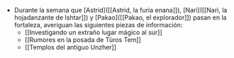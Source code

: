 - Durante la semana que [Astrid]([[Astrid, la furia enana]]), [Nari]([[Nari, la hojadanzante de Ishtar]]) y [Pakao]([[Pakao, el explorador]]) pasan en la fortaleza, averiguan las siguientes piezas de información:
	- [[Investigando un extraño lugar mágico al sur]]
	- [[Rumores en la posada de Türos Tem]]
	- [[Templos del antiguo Unzher]]